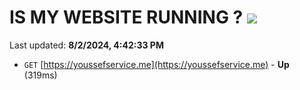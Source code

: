 # IS MY WEBSITE RUNNING ? [![](https://img.shields.io/static/v1?label=Sponsor&message=%E2%9D%A4&logo=GitHub&color=%23fe8e86)](https://github.com/sponsors/Youssef-Lehmam)

Last updated: **8/2/2024, 4:42:33 PM**

- `GET` [https://youssefservice.me](https://youssefservice.me) - **Up** (319ms)
